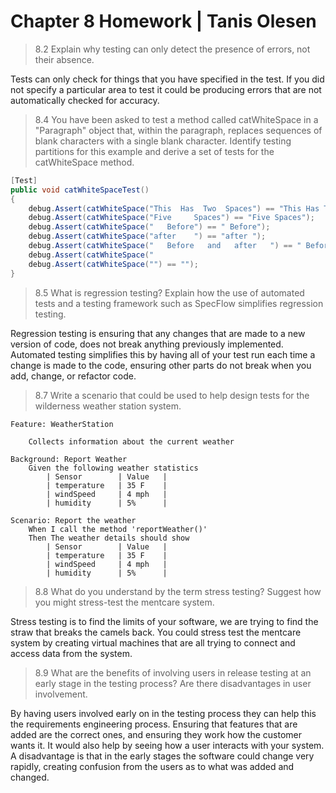 <!-- Tanis Olesen Chapter 8 Homework 10/8/2021 -->
# Chapter 8 Homework | Tanis Olesen
> 8.2 Explain why testing can only detect the presence of errors, not their absence.

Tests can only check for things that you have specified in the test. If you did not specify a particular area to test it could be producing errors that are not automatically checked for accuracy.

> 8.4 You have been asked to test a method called catWhiteSpace in a "Paragraph" object that, within the paragraph, replaces sequences of blank characters with a single blank character. Identify testing partitions for this example and derive a set of tests for the catWhiteSpace method.

```c#
[Test]
public void catWhiteSpaceTest() 
{
    debug.Assert(catWhiteSpace("This  Has  Two  Spaces") == "This Has Two Spaces");
    debug.Assert(catWhiteSpace("Five     Spaces") == "Five Spaces");
    debug.Assert(catWhiteSpace("   Before") == " Before");
    debug.Assert(catWhiteSpace("after    ") == "after ");
    debug.Assert(catWhiteSpace("   Before   and   after   ") == " Before and after ");
    debug.Assert(catWhiteSpace("                                                    ") == " ");
    debug.Assert(catWhiteSpace("") == "");
}
```

> 8.5 What is regression testing? Explain how the use of automated tests and a testing framework such as SpecFlow simplifies regression testing.

Regression testing is ensuring that any changes that are made to a new version of code, does not break anything previously implemented. Automated testing simplifies this by having all of your test run each time a change is made to the code, ensuring other parts do not break when you add, change, or refactor code.

> 8.7 Write a scenario that could be used to help design tests for the wilderness weather station system.

```SpecFlow
Feature: WeatherStation

    Collects information about the current weather 

Background: Report Weather
    Given the following weather statistics
        | Sensor        | Value   |
        | temperature   | 35 F    |
        | windSpeed     | 4 mph   |
        | humidity      | 5%      |

Scenario: Report the weather
    When I call the method 'reportWeather()'
    Then The weather details should show
        | Sensor        | Value   |
        | temperature   | 35 F    |
        | windSpeed     | 4 mph   |
        | humidity      | 5%      |
```

> 8.8 What do you understand by the term stress testing? Suggest how you might stress-test the mentcare system.

Stress testing is to find the limits of your software, we are trying to find the straw that breaks the camels back. You could stress test the mentcare system by creating virtual machines that are all trying to connect and access data from the system.

> 8.9 What are the benefits of involving users in release testing at an early stage in the testing process? Are there disadvantages in user involvement. 

By having users involved early on in the testing process they can help this the requirements engineering process. Ensuring that features that are added are the correct ones, and ensuring they work how the customer wants it. It would also help by seeing how a user interacts with your system. A disadvantage is that in the early stages the software could change very rapidly, creating confusion from the users as to what was added and changed.